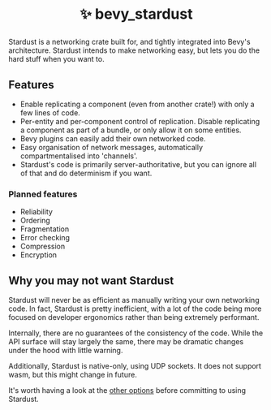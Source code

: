 <h1><p align="center">✨ bevy_stardust</p></h1>
Stardust is a networking crate built for, and tightly integrated into Bevy's architecture. Stardust intends to make networking easy, but lets you do the hard stuff when you want to.

## Features
- Enable replicating a component (even from another crate!) with only a few lines of code.
- Per-entity and per-component control of replication. Disable replicating a component as part of a bundle, or only allow it on some entities.
- Bevy plugins can easily add their own networked code.
- Easy organisation of network messages, automatically compartmentalised into 'channels'.
- Stardust's code is primarily server-authoritative, but you can ignore all of that and do determinism if you want.

### Planned features
- Reliability
- Ordering
- Fragmentation
- Error checking
- Compression
- Encryption

## Why you may not want Stardust
Stardust will never be as efficient as manually writing your own networking code. In fact, Stardust is pretty inefficient, with a lot of the code being more focused on developer ergonomics rather than being extremely performant.

Internally, there are no guarantees of the consistency of the code. While the API surface will stay largely the same, there may be dramatic changes under the hood with little warning.

Additionally, Stardust is native-only, using UDP sockets. It does not support wasm, but this might change in future.

It's worth having a look at the [other options](https://bevyengine.org/assets/#networking) before committing to using Stardust.